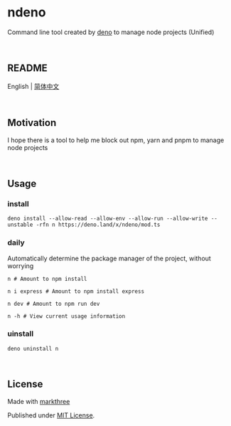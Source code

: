 # ndeno

Command line tool created by [deno](https://deno.land/) to manage node projects (Unified)

<br />

## README

English | [简体中文](./README_CN.md)

<br />

## Motivation

I hope there is a tool to help me block out npm, yarn and pnpm to manage node projects

<br />

## Usage

### install

```shell
deno install --allow-read --allow-env --allow-run --allow-write --unstable -rfn n https://deno.land/x/ndeno/mod.ts
```

### daily

Automatically determine the package manager of the project, without worrying

```shell
n # Amount to npm install
```

```shell
n i express # Amount to npm install express
```

```shell
n dev # Amount to npm run dev
```

```shell
n -h # View current usage information 
```


### uinstall

```shell
deno uninstall n
```

<br />

## License

Made with [markthree](https://github.com/markthree)

Published under [MIT License](./LICENSE).
